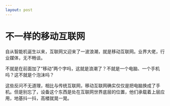 ```yaml
---
layout: post
---
```


# 不一样的移动互联网

自从智能机诞生以来，互联网又迎来了一波浪潮，就是移动互联网。业界大佬，行业媒体，无不畅谈。

不就是在前面加了“移动”两个字吗，这就是浪潮了？不就是一个电脑、一个手机吗？这不就是个泡沫吗？

这些反问不无道理，相比与传统互联网，移动互联网确实仅仅是把电脑换成了手机。但是别忘了，设备这个东西是处在互联网世界底层的位置，他们承载着上层应用，地基抖一抖，高楼就晃一晃。
